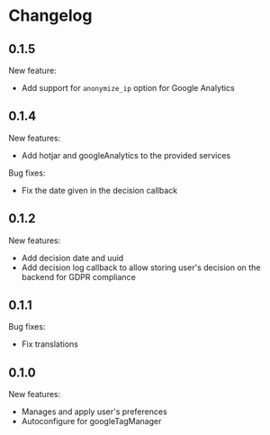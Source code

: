 # Changelog

## 0.1.5

New feature:
* Add support for `anonymize_ip` option for Google Analytics

## 0.1.4

New features:
* Add hotjar and googleAnalytics to the provided services

Bug fixes:
* Fix the date given in the decision callback

## 0.1.2

New features:
* Add decision date and uuid
* Add decision log callback to allow storing user's decision on the backend for GDPR compliance

## 0.1.1

Bug fixes:
* Fix translations

## 0.1.0

New features:
* Manages and apply user's preferences
* Autoconfigure for googleTagManager

[//]: # (## x.y.z)
[//]: # (Breaking changes:)
[//]: # (New features:)
[//]: # (Bug fixes:)

